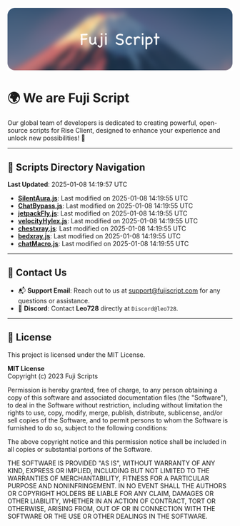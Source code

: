 ![Banner](.github/b.webp)

# 🌍 **We are Fuji Script**

Our global team of developers is dedicated to creating powerful, open-source scripts for Rise Client, designed to enhance your experience and unlock new possibilities! 🌟

---
<!-- SCRIPTS_NAVIGATION_START -->
## 📂 **Scripts Directory Navigation**

**Last Updated**: 2025-01-08 14:19:57 UTC

- **[SilentAura.js](scripts/SilentAura.js)**: Last modified on 2025-01-08 14:19:55 UTC
- **[ChatBypass.js](scripts/ChatBypass.js)**: Last modified on 2025-01-08 14:19:55 UTC
- **[jetpackFly.js](scripts/jetpackFly.js)**: Last modified on 2025-01-08 14:19:55 UTC
- **[velocityHylex.js](scripts/velocityHylex.js)**: Last modified on 2025-01-08 14:19:55 UTC
- **[chestxray.js](scripts/chestxray.js)**: Last modified on 2025-01-08 14:19:55 UTC
- **[bedxray.js](scripts/bedxray.js)**: Last modified on 2025-01-08 14:19:55 UTC
- **[chatMacro.js](scripts/chatMacro.js)**: Last modified on 2025-01-08 14:19:55 UTC

<!-- SCRIPTS_NAVIGATION_END -->

---

## 💬 **Contact Us**  
- 📬 **Support Email**: Reach out to us at [support@fujiscript.com](mailto:support@fujiscript.com) for any questions or assistance.  
- 💬 **Discord**: Contact **Leo728** directly at `Discord@leo728`.

---

## 📜 **License**

This project is licensed under the MIT License.  

**MIT License**  
Copyright (c) 2023 Fuji Scripts  

Permission is hereby granted, free of charge, to any person obtaining a copy of this software and associated documentation files (the "Software"), to deal in the Software without restriction, including without limitation the rights to use, copy, modify, merge, publish, distribute, sublicense, and/or sell copies of the Software, and to permit persons to whom the Software is furnished to do so, subject to the following conditions:  

The above copyright notice and this permission notice shall be included in all copies or substantial portions of the Software.  

THE SOFTWARE IS PROVIDED "AS IS", WITHOUT WARRANTY OF ANY KIND, EXPRESS OR IMPLIED, INCLUDING BUT NOT LIMITED TO THE WARRANTIES OF MERCHANTABILITY, FITNESS FOR A PARTICULAR PURPOSE AND NONINFRINGEMENT. IN NO EVENT SHALL THE AUTHORS OR COPYRIGHT HOLDERS BE LIABLE FOR ANY CLAIM, DAMAGES OR OTHER LIABILITY, WHETHER IN AN ACTION OF CONTRACT, TORT OR OTHERWISE, ARISING FROM, OUT OF OR IN CONNECTION WITH THE SOFTWARE OR THE USE OR OTHER DEALINGS IN THE SOFTWARE.  
